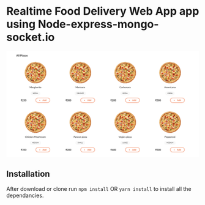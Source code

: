 # Realtime Food Delivery Web App app using Node-express-mongo-socket.io

![Realtime Food Web App](https://github.com/Nirav-919/Real-Time-Food-Delivery-Web-App/blob/master/Screenshot%202023-09-21.png?raw=true)




## Installation 
After download or clone run `npm install` OR `yarn install` to install all the dependancies.


